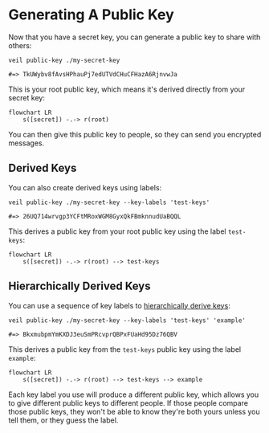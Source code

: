 # Generating A Public Key

Now that you have a secret key, you can generate a public key to share with others:

```shell
veil public-key ./my-secret-key

#=> TkUWybv8fAvsHPhauPj7edUTVdCHuCFHazA6RjnvwJa
```

This is your root public key, which means it's derived directly from your secret key: 

```mermaid
flowchart LR
    s([secret]) -.-> r(root)
```

You can then give this public key to people, so they can send you encrypted messages.

## Derived Keys

You can also create derived keys using labels:

```shell
veil public-key ./my-secret-key --key-labels 'test-keys'

#=> 26UQ714wrvgp3YCFtMRoxWGM8GyxQkFBmknnudUaBQQL
```

This derives a public key from your root public key using the label `test-keys`:

```mermaid
flowchart LR
    s([secret]) -.-> r(root) --> test-keys
```

## Hierarchically Derived Keys

You can use a sequence of key labels to [hierarchically derive keys](../design/hkd.md):

```shell
veil public-key ./my-secret-key --key-labels 'test-keys' 'example'

#=> BkxmubpmYmKXDJ3euSmPRcvprQBPxFUaHd95Dz76QBV
```

This derives a public key from the `test-keys` public key using the label `example`:

```mermaid
flowchart LR
    s([secret]) -.-> r(root) --> test-keys --> example
```

Each key label you use will produce a different public key, which allows you to give different public keys to different
people. If those people compare those public keys, they won't be able to know they're both yours unless you tell them,
or they guess the label.